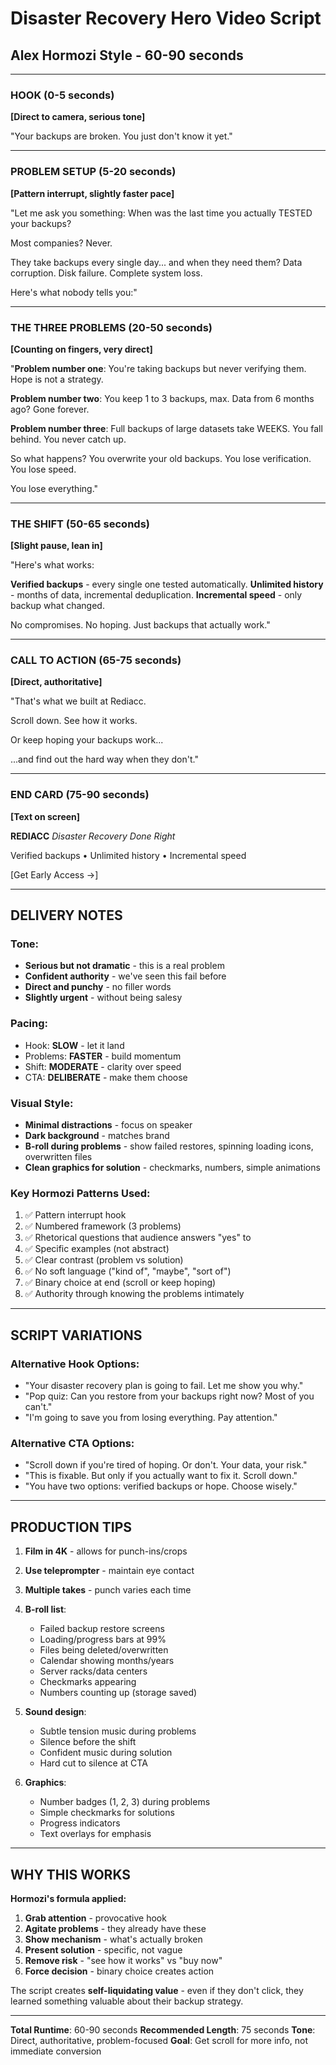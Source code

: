 # Disaster Recovery Hero Video Script
## Alex Hormozi Style - 60-90 seconds

---

### HOOK (0-5 seconds)
**[Direct to camera, serious tone]**

"Your backups are broken. You just don't know it yet."

---

### PROBLEM SETUP (5-20 seconds)
**[Pattern interrupt, slightly faster pace]**

"Let me ask you something: When was the last time you actually TESTED your backups?

Most companies? Never.

They take backups every single day... and when they need them? Data corruption. Disk failure. Complete system loss.

Here's what nobody tells you:"

---

### THE THREE PROBLEMS (20-50 seconds)
**[Counting on fingers, very direct]**

"**Problem number one**: You're taking backups but never verifying them. Hope is not a strategy.

**Problem number two**: You keep 1 to 3 backups, max. Data from 6 months ago? Gone forever.

**Problem number three**: Full backups of large datasets take WEEKS. You fall behind. You never catch up.

So what happens? You overwrite your old backups. You lose verification. You lose speed.

You lose everything."

---

### THE SHIFT (50-65 seconds)
**[Slight pause, lean in]**

"Here's what works:

**Verified backups** - every single one tested automatically.
**Unlimited history** - months of data, incremental deduplication.
**Incremental speed** - only backup what changed.

No compromises. No hoping. Just backups that actually work."

---

### CALL TO ACTION (65-75 seconds)
**[Direct, authoritative]**

"That's what we built at Rediacc.

Scroll down. See how it works.

Or keep hoping your backups work...

...and find out the hard way when they don't."

---

### END CARD (75-90 seconds)
**[Text on screen]**

**REDIACC**
*Disaster Recovery Done Right*

Verified backups • Unlimited history • Incremental speed

[Get Early Access →]

---

## DELIVERY NOTES

### Tone:
- **Serious but not dramatic** - this is a real problem
- **Confident authority** - we've seen this fail before
- **Direct and punchy** - no filler words
- **Slightly urgent** - without being salesy

### Pacing:
- Hook: **SLOW** - let it land
- Problems: **FASTER** - build momentum
- Shift: **MODERATE** - clarity over speed
- CTA: **DELIBERATE** - make them choose

### Visual Style:
- **Minimal distractions** - focus on speaker
- **Dark background** - matches brand
- **B-roll during problems** - show failed restores, spinning loading icons, overwritten files
- **Clean graphics for solution** - checkmarks, numbers, simple animations

### Key Hormozi Patterns Used:
1. ✅ Pattern interrupt hook
2. ✅ Numbered framework (3 problems)
3. ✅ Rhetorical questions that audience answers "yes" to
4. ✅ Specific examples (not abstract)
5. ✅ Clear contrast (problem vs solution)
6. ✅ No soft language ("kind of", "maybe", "sort of")
7. ✅ Binary choice at end (scroll or keep hoping)
8. ✅ Authority through knowing the problems intimately

---

## SCRIPT VARIATIONS

### Alternative Hook Options:
- "Your disaster recovery plan is going to fail. Let me show you why."
- "Pop quiz: Can you restore from your backups right now? Most of you can't."
- "I'm going to save you from losing everything. Pay attention."

### Alternative CTA Options:
- "Scroll down if you're tired of hoping. Or don't. Your data, your risk."
- "This is fixable. But only if you actually want to fix it. Scroll down."
- "You have two options: verified backups or hope. Choose wisely."

---

## PRODUCTION TIPS

1. **Film in 4K** - allows for punch-ins/crops
2. **Use teleprompter** - maintain eye contact
3. **Multiple takes** - punch varies each time
4. **B-roll list**:
   - Failed backup restore screens
   - Loading/progress bars at 99%
   - Files being deleted/overwritten
   - Calendar showing months/years
   - Server racks/data centers
   - Checkmarks appearing
   - Numbers counting up (storage saved)

5. **Sound design**:
   - Subtle tension music during problems
   - Silence before the shift
   - Confident music during solution
   - Hard cut to silence at CTA

6. **Graphics**:
   - Number badges (1, 2, 3) during problems
   - Simple checkmarks for solutions
   - Progress indicators
   - Text overlays for emphasis

---

## WHY THIS WORKS

**Hormozi's formula applied:**
1. **Grab attention** - provocative hook
2. **Agitate problems** - they already have these
3. **Show mechanism** - what's actually broken
4. **Present solution** - specific, not vague
5. **Remove risk** - "see how it works" vs "buy now"
6. **Force decision** - binary choice creates action

The script creates **self-liquidating value** - even if they don't click, they learned something valuable about their backup strategy.

---

**Total Runtime**: 60-90 seconds
**Recommended Length**: 75 seconds
**Tone**: Direct, authoritative, problem-focused
**Goal**: Get scroll for more info, not immediate conversion
